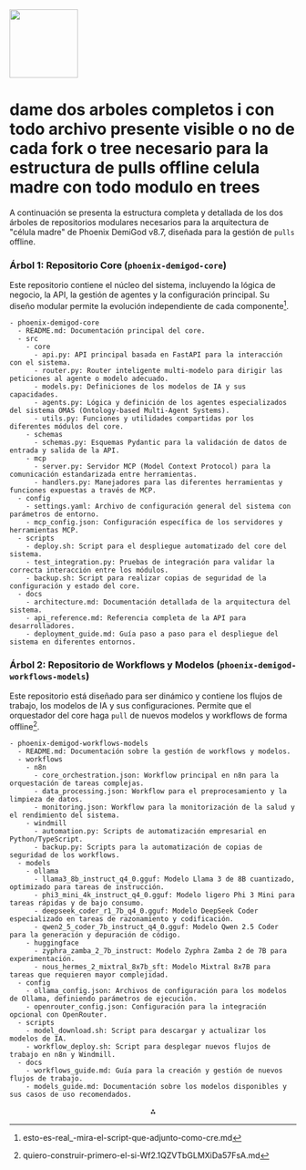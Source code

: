 <img src="https://r2cdn.perplexity.ai/pplx-full-logo-primary-dark%402x.png" class="logo" width="120"/>

# dame dos arboles completos i con todo archivo presente visible o no de cada fork o tree necesario para la estructura de pulls offline celula madre con todo modulo en trees

A continuación se presenta la estructura completa y detallada de los dos árboles de repositorios modulares necesarios para la arquitectura de "célula madre" de Phoenix DemiGod v8.7, diseñada para la gestión de `pulls` offline.

### **Árbol 1: Repositorio Core (`phoenix-demigod-core`)**

Este repositorio contiene el núcleo del sistema, incluyendo la lógica de negocio, la API, la gestión de agentes y la configuración principal. Su diseño modular permite la evolución independiente de cada componente[^1].

```
- phoenix-demigod-core
  - README.md: Documentación principal del core.
  - src
    - core
      - api.py: API principal basada en FastAPI para la interacción con el sistema.
      - router.py: Router inteligente multi-modelo para dirigir las peticiones al agente o modelo adecuado.
      - models.py: Definiciones de los modelos de IA y sus capacidades.
      - agents.py: Lógica y definición de los agentes especializados del sistema OMAS (Ontology-based Multi-Agent Systems).
      - utils.py: Funciones y utilidades compartidas por los diferentes módulos del core.
    - schemas
      - schemas.py: Esquemas Pydantic para la validación de datos de entrada y salida de la API.
    - mcp
      - server.py: Servidor MCP (Model Context Protocol) para la comunicación estandarizada entre herramientas.
      - handlers.py: Manejadores para las diferentes herramientas y funciones expuestas a través de MCP.
  - config
    - settings.yaml: Archivo de configuración general del sistema con parámetros de entorno.
    - mcp_config.json: Configuración específica de los servidores y herramientas MCP.
  - scripts
    - deploy.sh: Script para el despliegue automatizado del core del sistema.
    - test_integration.py: Pruebas de integración para validar la correcta interacción entre los módulos.
    - backup.sh: Script para realizar copias de seguridad de la configuración y estado del core.
  - docs
    - architecture.md: Documentación detallada de la arquitectura del sistema.
    - api_reference.md: Referencia completa de la API para desarrolladores.
    - deployment_guide.md: Guía paso a paso para el despliegue del sistema en diferentes entornos.
```


### **Árbol 2: Repositorio de Workflows y Modelos (`phoenix-demigod-workflows-models`)**

Este repositorio está diseñado para ser dinámico y contiene los flujos de trabajo, los modelos de IA y sus configuraciones. Permite que el orquestador del core haga `pull` de nuevos modelos y workflows de forma offline[^2].

```
- phoenix-demigod-workflows-models
  - README.md: Documentación sobre la gestión de workflows y modelos.
  - workflows
    - n8n
      - core_orchestration.json: Workflow principal en n8n para la orquestación de tareas complejas.
      - data_processing.json: Workflow para el preprocesamiento y la limpieza de datos.
      - monitoring.json: Workflow para la monitorización de la salud y el rendimiento del sistema.
    - windmill
      - automation.py: Scripts de automatización empresarial en Python/TypeScript.
      - backup.py: Scripts para la automatización de copias de seguridad de los workflows.
  - models
    - ollama
      - llama3_8b_instruct_q4_0.gguf: Modelo Llama 3 de 8B cuantizado, optimizado para tareas de instrucción.
      - phi3_mini_4k_instruct_q4_0.gguf: Modelo ligero Phi 3 Mini para tareas rápidas y de bajo consumo.
      - deepseek_coder_r1_7b_q4_0.gguf: Modelo DeepSeek Coder especializado en tareas de razonamiento y codificación.
      - qwen2_5_coder_7b_instruct_q4_0.gguf: Modelo Qwen 2.5 Coder para la generación y depuración de código.
    - huggingface
      - zyphra_zamba_2_7b_instruct: Modelo Zyphra Zamba 2 de 7B para experimentación.
      - nous_hermes_2_mixtral_8x7b_sft: Modelo Mixtral 8x7B para tareas que requieren mayor complejidad.
  - config
    - ollama_config.json: Archivos de configuración para los modelos de Ollama, definiendo parámetros de ejecución.
    - openrouter_config.json: Configuración para la integración opcional con OpenRouter.
  - scripts
    - model_download.sh: Script para descargar y actualizar los modelos de IA.
    - workflow_deploy.sh: Script para desplegar nuevos flujos de trabajo en n8n y Windmill.
  - docs
    - workflows_guide.md: Guía para la creación y gestión de nuevos flujos de trabajo.
    - models_guide.md: Documentación sobre los modelos disponibles y sus casos de uso recomendados.
```

<div style="text-align: center">⁂</div>

[^1]: esto-es-real_-mira-el-script-que-adjunto-como-cre.md

[^2]: quiero-construir-primero-el-si-Wf2.1QZVTbGLMXiDa57FsA.md

[^3]: Documentacion-Complementaria-para-Phoenix-DemiGod.md

[^4]: Sintesis-Integral-DevOps_-Phoenix-DemiGod-v8.7-A.md

[^5]: Arbol-de-Directorios-Propuesto.md

[^6]: vale-vale-pues-semana-1-manana-cegCGaE9RZ.oj1YeYC9I2Q.md

[^7]: Sintesis-Integral_-Phoenix-DemiGod-v8.7-Orquesta.md

[^8]: phoenix-router.md

[^9]: https://ppl-ai-code-interpreter-files.s3.amazonaws.com/web/direct-files/cba1de2b806249003ac29595ab9592ee/f2a70a3c-ac19-433e-a4c5-a31704305fd4/c2420528.md

[^10]: https://ppl-ai-code-interpreter-files.s3.amazonaws.com/web/direct-files/cba1de2b806249003ac29595ab9592ee/f2a70a3c-ac19-433e-a4c5-a31704305fd4/e425637c.md

